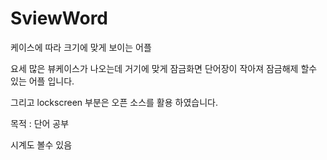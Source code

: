 SviewWord
=========

케이스에 따라 크기에 맞게 보이는 어플 

요세 많은 뷰케이스가 나오는데 거기에 맞게 잠금화면 단어장이 작아져 잠금해제 할수 있는 어플 입니다.

그리고 lockscreen 부분은 오픈 소스를 활용 하였습니다.

목적 : 단어 공부 

시계도 볼수 있음

